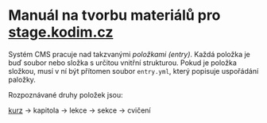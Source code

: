 # Manuál na tvorbu materiálů pro [stage.kodim.cz](https://stage.kodim.cz)

Systém CMS pracuje nad takzvanými _položkami (entry)_. Každá položka je buď soubor nebo složka s určitou vnitřní strukturou. Pokud je položka složkou, musí v ní být přítomen soubor `entry.yml`, který popisuje uspořádání paložky.

Rozpoznávané druhy položek jsou:

[kurz](kurz.md) → kapitola → lekce → sekce → cvičení

